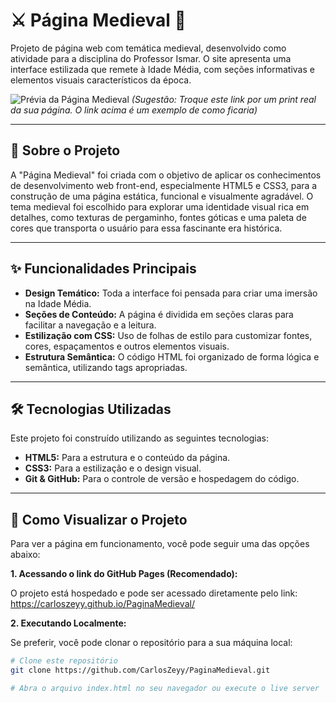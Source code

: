 # ⚔️ Página Medieval 🏰

Projeto de página web com temática medieval, desenvolvido como atividade para a disciplina do Professor Ismar. O site apresenta uma interface estilizada que remete à Idade Média, com seções informativas e elementos visuais característicos da época.

![Prévia da Página Medieval](https://raw.githubusercontent.com/CarlosZeyy/PaginaMedieval/main/assets/preview.png)
*(Sugestão: Troque este link por um print real da sua página. O link acima é um exemplo de como ficaria)*

---

## 📜 Sobre o Projeto

A "Página Medieval" foi criada com o objetivo de aplicar os conhecimentos de desenvolvimento web front-end, especialmente HTML5 e CSS3, para a construção de uma página estática, funcional e visualmente agradável. O tema medieval foi escolhido para explorar uma identidade visual rica em detalhes, como texturas de pergaminho, fontes góticas e uma paleta de cores que transporta o usuário para essa fascinante era histórica.

---

## ✨ Funcionalidades Principais

* **Design Temático:** Toda a interface foi pensada para criar uma imersão na Idade Média.
* **Seções de Conteúdo:** A página é dividida em seções claras para facilitar a navegação e a leitura.
* **Estilização com CSS:** Uso de folhas de estilo para customizar fontes, cores, espaçamentos e outros elementos visuais.
* **Estrutura Semântica:** O código HTML foi organizado de forma lógica e semântica, utilizando tags apropriadas.

---

## 🛠️ Tecnologias Utilizadas

Este projeto foi construído utilizando as seguintes tecnologias:

* **HTML5:** Para a estrutura e o conteúdo da página.
* **CSS3:** Para a estilização e o design visual.
* **Git & GitHub:** Para o controle de versão e hospedagem do código.

---

## 🚀 Como Visualizar o Projeto

Para ver a página em funcionamento, você pode seguir uma das opções abaixo:

**1. Acessando o link do GitHub Pages (Recomendado):**

O projeto está hospedado e pode ser acessado diretamente pelo link:
https://carloszeyy.github.io/PaginaMedieval/

**2. Executando Localmente:**

Se preferir, você pode clonar o repositório para a sua máquina local:

```bash
# Clone este repositório
git clone https://github.com/CarlosZeyy/PaginaMedieval.git

# Abra o arquivo index.html no seu navegador ou execute o live server
